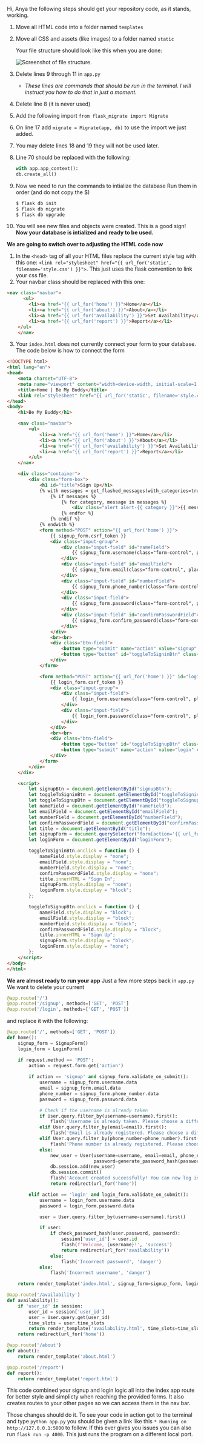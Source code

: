 Hi, Anya the following steps should get your repository code, as it stands, working.

1. Move all HTML code into a folder named `templates`
2. Move all CSS and assets (like images) to a folder named `static`

   Your file structure should look like this when you are done:
   
   ![Screenshot of file structure](/filestruct.png).
4. Delete lines 9 through 11 in `app.py`
     -   _These lines are commands that should be run in the terminal. I will instruct you how to do that in just a moment._
5. Delete line 8 (it is never used)
6. Add the following import `from flask_migrate import Migrate`
7. On line 17 add `migrate = Migrate(app, db)` to use the import we just added.
8. You may delete lines 18 and 19 they will not be used later.
9. Line 70 should be replaced with the following:
    ```python
    with app.app_context():
    db.create_all()
    ```
10. Now we need to run the commands to intialize the database
    Run them in order (and do not copy the $)
    ```sh
    $ flask db init
    $ flask db migrate
    $ flask db upgrade
    ```
11. You will see new files and objects were created. This is a good sign!
__Now your database is intialized and ready to be used.__

__We are going to switch over to adjusting the HTML code now__
1. In the `<head>` tag of all your HTML files replace the current style tag with this one: `<link rel="stylesheet" href="{{ url_for('static', filename='style.css') }}">`. This just uses the flask convention to link your css file.
2. Your navbar class should be replaced with this one:
```html
<nav class="navbar">
      <ul>
        <li><a href="{{ url_for('home') }}">Home</a></li>
        <li><a href="{{ url_for('about') }}">About</a></li>
        <li><a href="{{ url_for('availability') }}">Set Availability</a></li>
        <li><a href="{{ url_for('report') }}">Report</a></li>
    </ul>
    </nav> 
```
3. Your `index.html` does not currently connect your form to your database. The code below is how to connect the form
``` html
<!DOCTYPE html>
<html lang="en">
<head>
    <meta charset="UTF-8">
    <meta name="viewport" content="width=device-width, initial-scale=1.0">
    <title>Home | Be My Buddy</title>
    <link rel="stylesheet" href="{{ url_for('static', filename='style.css') }}">
</head>
<body>
    <h1>Be My Buddy</h1>

    <nav class="navbar">
        <ul>
            <li><a href="{{ url_for('home') }}">Home</a></li>
            <li><a href="{{ url_for('about') }}">About</a></li>
            <li><a href="{{ url_for('availability') }}">Set Availability</a></li>
            <li><a href="{{ url_for('report') }}">Report</a></li>
        </ul>
    </nav>

    <div class="container">
        <div class="form-box">
            <h1 id="title">Sign Up</h1>
            {% with messages = get_flashed_messages(with_categories=true) %}
                {% if messages %}
                    {% for category, message in messages %}
                        <div class="alert alert-{{ category }}">{{ message }}</div>
                    {% endfor %}
                {% endif %}
            {% endwith %}
            <form method="POST" action="{{ url_for('home') }}">
                {{ signup_form.csrf_token }}
                <div class="input-group">
                    <div class="input-field" id="nameField">
                        {{ signup_form.username(class="form-control", placeholder="Username") }}
                    </div>
                    <div class="input-field" id="emailField">
                        {{ signup_form.email(class="form-control", placeholder="Email") }}
                    </div>
                    <div class="input-field" id="numberField">
                        {{ signup_form.phone_number(class="form-control", placeholder="Phone Number") }}
                    </div>
                    <div class="input-field">
                        {{ signup_form.password(class="form-control", placeholder="Password") }}
                    </div>
                    <div class="input-field" id="confirmPasswordField">
                        {{ signup_form.confirm_password(class="form-control", placeholder="Confirm Password") }}
                    </div>
                </div>
                <br><br>
                <div class="btn-field">
                    <button type="submit" name="action" value="signup" id="signupBtn" class="btn btn-primary">Sign Up</button>
                    <button type="button" id="toggleToSigninBtn" class="btn btn-secondary">Sign In</button>
                </div>
            </form>

            <form method="POST" action="{{ url_for('home') }}" id="loginForm" style="display: none;">
                {{ login_form.csrf_token }}
                <div class="input-group">
                    <div class="input-field">
                        {{ login_form.username(class="form-control", placeholder="Username") }}
                    </div>
                    <div class="input-field">
                        {{ login_form.password(class="form-control", placeholder="Password") }}
                    </div>
                </div>
                <br><br>
                <div class="btn-field">
                    <button type="button" id="toggleToSignupBtn" class="btn btn-secondary">Sign Up</button>
                    <button type="submit" name="action" value="login" class="btn btn-primary">Sign In</button>
                </div>
            </form>
        </div>
    </div>

    <script>
        let signupBtn = document.getElementById("signupBtn");
        let toggleToSigninBtn = document.getElementById("toggleToSigninBtn");
        let toggleToSignupBtn = document.getElementById("toggleToSignupBtn");
        let nameField = document.getElementById("nameField");
        let emailField = document.getElementById("emailField");
        let numberField = document.getElementById("numberField");
        let confirmPasswordField = document.getElementById("confirmPasswordField");
        let title = document.getElementById("title");
        let signupForm = document.querySelector("form[action='{{ url_for('home') }}']");
        let loginForm = document.getElementById("loginForm");

        toggleToSigninBtn.onclick = function () {
            nameField.style.display = "none";
            emailField.style.display = "none";
            numberField.style.display = "none";
            confirmPasswordField.style.display = "none";
            title.innerHTML = "Sign In";
            signupForm.style.display = "none";
            loginForm.style.display = "block";
        };

        toggleToSignupBtn.onclick = function () {
            nameField.style.display = "block";
            emailField.style.display = "block";
            numberField.style.display = "block";
            confirmPasswordField.style.display = "block";
            title.innerHTML = "Sign Up";
            signupForm.style.display = "block";
            loginForm.style.display = "none";
        };
    </script>
</body>
</html>
```

__We are almost ready to run your app__
Just a few more steps back in `app.py`
We want to delete your current
``` python
@app.route('/')
@app.route('/signup', methods=['GET', 'POST']
@app.route('/login', methods=['GET', 'POST'])
```

and replace it with the following:
``` python
@app.route('/', methods=['GET', 'POST'])
def home():
    signup_form = SignupForm()
    login_form = LoginForm()

    if request.method == 'POST':
        action = request.form.get('action')
        
        if action == 'signup' and signup_form.validate_on_submit():
            username = signup_form.username.data
            email = signup_form.email.data
            phone_number = signup_form.phone_number.data
            password = signup_form.password.data

            # Check if the username is already taken
            if User.query.filter_by(username=username).first():
                flash('Username is already taken. Please choose a different one.', 'danger')
            elif User.query.filter_by(email=email).first():
                flash('Email is already registered. Please choose a different one.', 'danger')
            elif User.query.filter_by(phone_number=phone_number).first():
                flash('Phone number is already registered. Please choose a different one.', 'danger')
            else:
                new_user = User(username=username, email=email, phone_number=phone_number,
                                password=generate_password_hash(password, method='pbkdf2:sha1'))
                db.session.add(new_user)
                db.session.commit()
                flash('Account created successfully! You can now log in.', 'success')
                return redirect(url_for('home'))

        elif action == 'login' and login_form.validate_on_submit():
            username = login_form.username.data
            password = login_form.password.data

            user = User.query.filter_by(username=username).first()

            if user:
                if check_password_hash(user.password, password):
                    session['user_id'] = user.id
                    flash(f'Welcome, {username}!', 'success')
                    return redirect(url_for('availability'))
                else:
                    flash('Incorrect password', 'danger')
            else:
                flash('Incorrect username', 'danger')

    return render_template('index.html', signup_form=signup_form, login_form=login_form)

@app.route('/availability')
def availability():
    if 'user_id' in session:
        user_id = session['user_id']
        user = User.query.get(user_id)
        time_slots = user.time_slots
        return render_template('availability.html', time_slots=time_slots, username=user.username)
    return redirect(url_for('home'))

@app.route('/about')
def about():
    return render_template('about.html')

@app.route('/report')
def report():
    return render_template('report.html')

```
This code combined your signup and login logic all into the index app route for better style and simplicty when reaching the provided forms. It also creates routes to your other pages so we can access them in the nav bar.

Those changes should do it. To see your code in action got to the terminal and type `python app.py` you should be given a link like this `* Running on http://127.0.0.1:5000` to follow. If this ever gives you issues you can also run `flask run -p 4000`. This just runs the program on a different local port.
